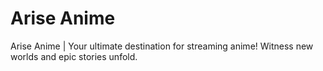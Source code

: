 # Arise Anime
Arise Anime | Your ultimate destination for streaming anime! Witness new worlds and epic stories unfold.
